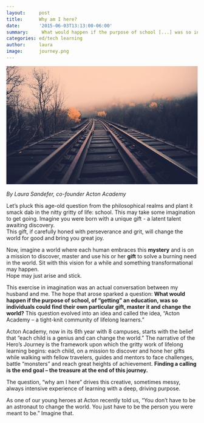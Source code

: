 ```yaml
---
layout:     post
title:      Why am I here?
date:       '2015-06-03T13:13:00-06:00'
summary:     What would happen if the purpose of school [...] was so individuals could find their own particular gift, master it and change the world?
categories: ed/tech learning 
author:     laura
image: 		journey.png
---
```


![journey](/images/journey.png)

*By Laura Sandefer, co-founder Acton Academy* 


Let’s pluck this age-old question from the philosophical realms and plant it 
smack dab in the nitty gritty of life: school. This may take some imagination to get going.
Imagine you were born with a unique gift - a latent talent awaiting discovery.  
This gift, if carefully honed with perseverance and grit, will change the world
for good and bring you great joy.

Now, imagine a world where each human embraces this **mystery** and is on a mission to discover, 
master and use his or her **gift** to solve a burning need in the world.
Sit with this vision for a while and something transformational may happen.  
Hope may just arise and stick. 

This exercise in imagination was an actual conversation between my husband and me. 
The hope that arose sparked a question: **What would happen if the purpose of school, of “getting” an education, was so individuals could find their own particular gift, master it and change the world?** 
This question evolved into an idea and called the idea, “Acton Academy – a tight-knit community 
of lifelong learners.”

Acton Academy, now in its 6th year with 8 campuses, starts with the belief that “each child 
is a genius and can change the world.” 
The narrative of the Hero’s Journey is the framework upon which the gritty work of lifelong learning begins: each child, on a mission to discover and hone her gifts while walking with fellow travelers, guides and mentors to face challenges, battle “monsters” and reach great heights of achievement. **Finding a calling is the end goal – the treasure at the end of this journey.**

The question, “why am I here” drives this creative, sometimes messy, always intensive experience of learning with a deep, driving purpose.

As one of our young heroes at Acton recently told us, “You don’t have to be an astronaut to change the world. You just have to be the person you were meant to be.”  Imagine that.


